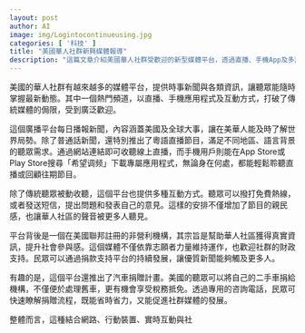 ```yaml
---
layout: post
author: AI
image: img/Logintocontinueusing.jpg
categories: [ '科技' ]
title: "美國華人社群新興媒體報導"
description: "這篇文章介紹美國華人社群受歡迎的新型媒體平台，透過直播、手機App及多語言內容，打破傳統廣播模式，提升聽眾互動與社群參與。平台除提供即時新聞與各類資訊外，還有捐贈計畫讓社群能透過財政或汽車捐贈支持媒體運作，進一步強化社會連結與資訊流通。"
---
```

美國的華人社群有越來越多的媒體平台，提供時事新聞與各類資訊，讓聽眾能隨時掌握最新動態。其中一個熱門頻道，以直播、手機應用程式及互動方式，打破了傳統媒體的侷限，受到廣泛歡迎。

這個廣播平台每日播報新聞，內容涵蓋美國及全球大事，讓在美華人能及時了解世界局勢。除了普通話新聞，還特別推出了粵語直播節目，滿足不同地區、語言背景的聽眾需求。通過網站連結即可收聽線上直播，而手機用戶則能在App Store或Play Store搜尋「希望调频」下載專屬應用程式，無論身在何處，都能輕鬆聆聽直播或回顧往期節目。

除了傳統聽眾被動收聽，這個平台也提供多種互動方式。聽眾可以撥打免費熱線，或者發送短信，提出問題和發表自己的意見。這樣的安排不僅增加了節目的親民感，也讓華人社區的聲音被更多人聽見。

平台背後是一個在美國聯邦註冊的非營利機構，其宗旨是幫助華人社區獲得真實資訊，提升社會參與感。這個媒體不僅依靠志願者力量維持運作，也歡迎社群的財政支持。民眾可以通過捐款支持平台的持續發展，讓優質新聞能夠觸及更多人。

有趣的是，這個平台還推出了汽車捐贈計畫。美國的聽眾可以將自己的二手車捐給機構，不僅便於處理舊車，更有機會享受稅務抵免。透過專用的咨詢電話，民眾可快速瞭解捐贈流程，既能省時省力，又能促進社群媒體的發展。

整體而言，這種結合網路、行動裝置、實時互動與社